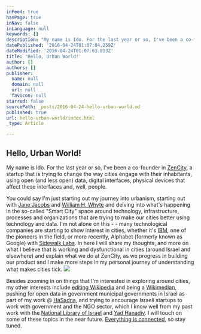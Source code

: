 ```yaml
---
inFeed: true
hasPage: true
inNav: false
inLanguage: null
keywords: []
description: "My name is Ido. For the last year or so, I've been a co-founder in ZenCity, a startup that is trying to change the way cities engage with their inhabitants, using open (and less open) data, digital interfaces, physical devices that affect these interfaces and, well, people."
datePublished: '2016-04-24T01:07:04.259Z'
dateModified: '2016-04-24T01:07:03.813Z'
title: 'Hello, Urban World!'
author: []
authors: []
publisher:
  name: null
  domain: null
  url: null
  favicon: null
starred: false
sourcePath: _posts/2016-04-24-hello-urban-world.md
published: true
url: hello-urban-world/index.html
_type: Article

---
```

## Hello, Urban World!

My name is Ido. For the last year or so, I've been a co-founder in [ZenCity][0], a startup that is trying to change the way cities engage with their inhabitants, using open (and less open) data, digital interfaces, physical devices that affect these interfaces and, well, people.

You could say I'm just starting out my journey into urbanism, starting out with [Jane Jacobs][1] and [William H. Whyte][2] and delving into what's happening in the so-called "Smart City" space around technology, infrastructure, processes and organizations that are trying to make our cities better using technology and data. I'm not alone on this - - many technological companies are starting to show interest in cities, whether it's [IBM][3], one of the pioneers in the field, or more recently, Alphabet (formerly known as Google) with [Sidewalk Labs][4]. In here I will share my thoughts, and more on what I believe that is working and dysfunctional in cities (around Israel and elsewhere) and explain what we do at ZenCity, as we progress in building our product and I make more steps in my personal journey of understanding what makes cities tick.
![](https://the-grid-user-content.s3-us-west-2.amazonaws.com/8cd7fa56-adaf-4c0a-b09c-5d1a37b7a19e.jpg)

Besides zooming in on things that I'm interested in exploring around cities, my other interests include [editing Wikipedia][5] and being a [Wikimedian][6], pushing for open data in government municipal governments in Israel as part of my work @ [HaSadna][7], and trying to encourage Israeli startups to work with government and the NGO sector, which I know well from my past work with the [National Library of Israel][8] and [Yad Hanadiv][9]. I will touch on some of these topics in the near future. [Everything is connected][10], so stay tuned.  


[0]: http://zencity.io/
[1]: http://www.amazon.de/Death-Life-Great-American-Cities/dp/067974195X%3FSubscriptionId%3DAKIAILSHYYTFIVPWUY6Q%26tag%3Dduc02-21%26linkCode%3Dxm2%26camp%3D2025%26creative%3D165953%26creativeASIN%3D067974195X
[2]: http://www.amazon.com/Social-Life-Small-Urban-Spaces/dp/097063241X
[3]: http://www.ibm.com/smarterplanet/us/en/smarter_cities/overview/
[4]: http://www.sidewalklabs.com/
[5]: https://meta.wikimedia.org/wiki/User:Alleycat80
[6]: https://meta.wikimedia.org/wiki/Wikimedia_Israel
[7]: http://hasadna.org
[8]: http://nli.org.il
[9]: http://yadhanadiv.org
[10]: http://smallpieces.com/index.php